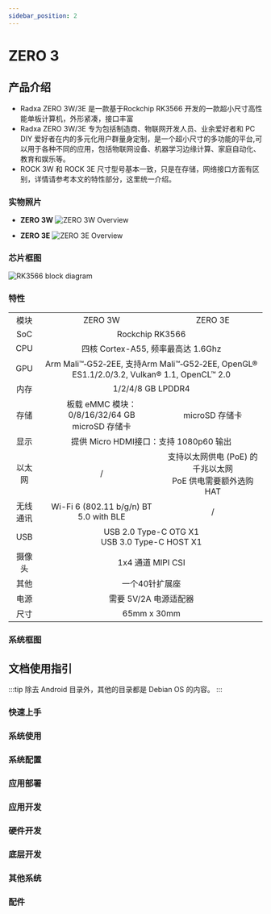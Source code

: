 ```yaml
---
sidebar_position: 2
---
```


# ZERO 3

## 产品介绍

- Radxa ZERO 3W/3E 是一款基于Rockchip RK3566 开发的一款超小尺寸高性能单板计算机，外形紧凑，接口丰富
- Radxa ZERO 3W/3E 专为包括制造商、物联网开发人员、业余爱好者和 PC DIY 爱好者在内的多元化用户群量身定制，是一个超小尺寸的多功能的平台,可以用于各种不同的应用，包括物联网设备、机器学习边缘计算、家庭自动化、教育和娱乐等。
- ROCK 3W 和 ROCK 3E 尺寸型号基本一致，只是在存储，网络接口方面有区别，详情请参考本文的特性部分，这里统一介绍。

### 实物照片

- **ZERO 3W**
  ![ZERO 3W Overview](/img/zero/zero3w/radxa_zero_3w.webp)

- **ZERO 3E**
  ![ZERO 3E Overview](/img/zero/zero3w/radxa_zero_3e.webp)

### 芯片框图

![RK3566 block diagram](/img/rock3/rk3566_block_diagram.webp)

### 特性

<table>
    <tr>
        <td align="center" >模块</td>
        <td align="center">ZERO 3W</td>
        <td align="center">ZERO 3E</td>
    </tr>
    <tr>
        <td align="center">SoC</td>
        <td colspan="2" align="center">Rockchip RK3566</td>
    </tr>
    <tr>
        <td align="center">CPU</td>
        <td colspan="2" align="center">四核 Cortex-A55, 频率最高达 1.6Ghz</td>
    </tr>
    <tr>
        <td align="center">GPU</td>
        <td colspan="2" align="center">Arm Mali™‑G52‑2EE, 支持Arm Mali™‑G52‑2EE, OpenGL® ES1.1/2.0/3.2, Vulkan® 1.1, OpenCL™ 2.0</td>
    </tr>
    <tr>
        <td align="center">内存</td>
        <td colspan="2" align="center">1/2/4/8 GB LPDDR4</td>
    </tr>
    <tr>
        <td align="center">存储</td>
        <td align="center">板载 eMMC 模块：0/8/16/32/64 GB <br/> microSD 存储卡</td>
        <td align="center">microSD 存储卡</td>
    </tr>
    <tr>
        <td align="center">显示</td>
        <td colspan="2" align="center">提供 Micro HDMI接口：支持 1080p60 输出</td>
    </tr>
    <tr>
        <td align="center">以太网</td>
        <td align="center">/</td>
        <td align="center">支持以太网供电 (PoE) 的千兆以太网<br/>PoE 供电需要额外选购HAT</td>
    </tr>
    <tr>
        <td align="center">无线通讯</td>
        <td align="center">Wi-Fi 6 (802.11 b/g/n) BT 5.0 with BLE</td>
        <td align="center">/</td>
    </tr>
    <tr>
        <td align="center">USB</td>
        <td colspan="2" align="center">USB 2.0 Type-C OTG X1 <br/> USB 3.0 Type-C HOST X1</td>
    </tr>
    <tr>
        <td align="center">摄像头</td>
        <td colspan="2" align="center">1x4 通道 MIPI CSI</td>
    </tr>
    <tr>
        <td align="center">其他</td>
        <td colspan="2" align="center">一个40针扩展座</td>
    </tr>
    <tr>
        <td align="center">电源</td>
        <td colspan="2" align="center">需要 5V/2A 电源适配器</td>
    </tr>
    <tr>
        <td align="center">尺寸</td>
        <td colspan="2" align="center">65mm x 30mm</td>
    </tr>
</table>

### 系统框图

## 文档使用指引

:::tip
除去 Android 目录外，其他的目录都是 Debian OS 的内容。
:::

### 快速上手

### 系统使用

### 系统配置

### 应用部署

### 应用开发

### 硬件开发

### 底层开发

### 其他系统

### 配件
